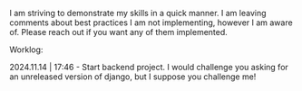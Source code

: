 I am striving to demonstrate my skills in a quick manner. I am leaving comments about best practices I am not implementing, however I am aware of. Please reach out if you want any of them implemented.

Worklog:

2024.11.14 | 17:46 - Start backend project. I would challenge you asking for an unreleased version of django, but I suppose you challenge me!